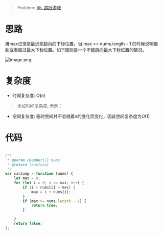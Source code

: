 > Problem: [55. 跳跃游戏](https://leetcode.cn/problems/jump-game/description/)

# 思路
用max记录能最远能跳向的下标位置，当 max >= nums.length - 1 的时候说明能到或者超过最大下标位置。如下图则是一个不能跳向最大下标位置的情况。

![image.png](https://pic.leetcode.cn/1670146010-FvrewW-image.png)


# 复杂度
- 时间复杂度: $O(n)$
> 添加时间复杂度, 示例： 

- 空间复杂度:  临时空间并不会随着n的变化而变化，因此空间复杂度为$O(1)$

# 代码
```JavaScript []

/**
 * @param {number[]} nums
 * @return {boolean}
 */
var canJump = function (nums) {
    let max = 0;
    for (let i = 0; i <= max; i++) {
        if (i + nums[i] > max) {
            max = i + nums[i];
        }
        if (max >= nums.length - 1) {
            return true;
        }

    }
    return false;
};
```
